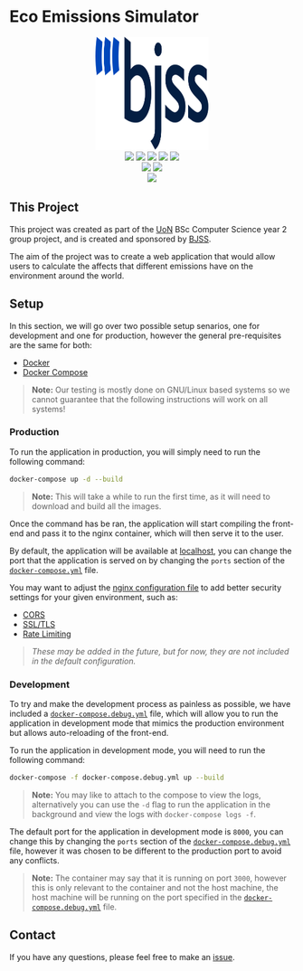 # Eco Emissions Simulator
<div align="center">
    <img src="assets/BJSS-Logo-Blue&Navy-RGB.svg" width="200" height="200" alt="Eco Emissions Simulator">
    <br>
    <img src="https://img.shields.io/badge/-Node.js-3776AB?style=flat&logo=Node.js&logoColor=white" \>
    <img src="https://img.shields.io/badge/React.js-3776AB.svg?logo=react&amp;logoColor=white" \>
    <img src="https://img.shields.io/badge/Docker-3776AB.svg?logo=docker&amp;logoColor=white" \>
    <img src="https://img.shields.io/badge/Mocha-3776AB.svg?logo=Mocha&amp;logoColor=white" \>
    <img src="https://img.shields.io/badge/Chai-3776AB.svg?logo=Chai&amp;logoColor=white" \>
    <br>
    <img src="https://github.com/UoNTeam22/Eco-Emissions-Sim/actions/workflows/back-tests.yml/badge.svg">
    <img src="https://github.com/UoNTeam22/Eco-Emissions-Sim/actions/workflows/front-tests.yml/badge.svg">
    <br>
    <a href="LICENSE"><img src="https://img.shields.io/badge/License-GPL%203.0-02B302?style=flat"></a>
</div>

## This Project
This project was created as part of the [UoN](https://www.nottingham.ac.uk/) BSc Computer Science year 2 group project, and is created and sponsored by [BJSS](https://bjss.com). 

The aim of the project was to create a web application that would allow users to calculate the affects that different emissions have on the environment around the world.

## Setup

In this section, we will go over two possible setup senarios, one for development and one for production, however the general pre-requisites are the same for both:

- [Docker](https://www.docker.com/)
- [Docker Compose](https://docs.docker.com/compose/)

> **Note:** Our testing is mostly done on GNU/Linux based systems so we cannot guarantee that the following instructions will work on all systems!

### Production

To run the application in production, you will simply need to run the following command:

```bash
docker-compose up -d --build
```

> **Note:** This will take a while to run the first time, as it will need to download and build all the images.

Once the command has be ran, the application will start compiling the front-end and pass it to the nginx container, which will then serve it to the user.

By default, the application will be available at [localhost](http://localhost), you can change the port that the application is served on by changing the `ports` section of the [`docker-compose.yml`](docker-compose.yml) file.

You may want to adjust the [nginx configuration file](nginx/live.conf) to add better security settings for your given environment, such as:

- [CORS](https://developer.mozilla.org/en-US/docs/Web/HTTP/CORS)
- [SSL/TLS](https://en.wikipedia.org/wiki/Transport_Layer_Security)
- [Rate Limiting](https://en.wikipedia.org/wiki/Rate_limiting)

> _These may be added in the future, but for now, they are not included in the default configuration._

### Development

To try and make the development process as painless as possible, we have included a [`docker-compose.debug.yml`](docker-compose.debug.yml) file, which will allow you to run the application in development mode that mimics the production environment but allows auto-reloading of the front-end.

To run the application in development mode, you will need to run the following command:

```bash
docker-compose -f docker-compose.debug.yml up --build
```
> **Note:** You may like to attach to the compose to view the logs, alternatively you can use the `-d` flag to run the application in the background and view the logs with `docker-compose logs -f`.

The default port for the application in development mode is `8000`, you can change this by changing the `ports` section of the [`docker-compose.debug.yml`](docker-compose.debug.yml) file, however it was chosen to be different to the production port to avoid any conflicts.

> **Note:** The container may say that it is running on port `3000`, however this is only relevant to the container and not the host machine, the host machine will be running on the port specified in the [`docker-compose.debug.yml`](docker-compose.debug.yml) file.

## Contact
If you have any questions, please feel free to make an [issue](https://github.com/UoNTeam22/Eco-Emissions-Sim/issues).
